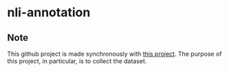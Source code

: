 # nli-annotation

## Note
This github project is made synchronously with [this project](https://github.com/hoonhan/nli-measure-artifact).
The purpose of this project, in particular, is to collect the dataset.
